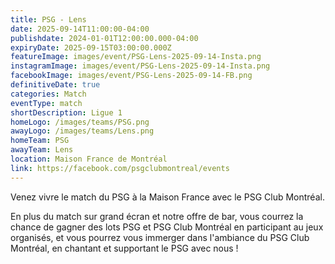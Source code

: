 ```yaml
---
title: PSG - Lens
date: 2025-09-14T11:00:00-04:00
publishdate: 2024-01-01T12:00:00.000-04:00
expiryDate: 2025-09-15T03:00:00.000Z
featureImage: images/event/PSG-Lens-2025-09-14-Insta.png
instagramImage: images/event/PSG-Lens-2025-09-14-Insta.png
facebookImage: images/event/PSG-Lens-2025-09-14-FB.png
definitiveDate: true
categories: Match
eventType: match
shortDescription: Ligue 1
homeLogo: /images/teams/PSG.png
awayLogo: /images/teams/Lens.png
homeTeam: PSG
awayTeam: Lens
location: Maison France de Montréal
link: https://facebook.com/psgclubmontreal/events
---
```


Venez vivre le match du PSG à la Maison France avec le PSG Club Montréal.

En plus du match sur grand écran et notre offre de bar, vous courrez la chance de gagner des lots PSG et PSG Club Montréal en participant au jeux organisés, et vous pourrez vous immerger dans l'ambiance du PSG Club Montréal, en chantant et supportant le PSG avec nous !
